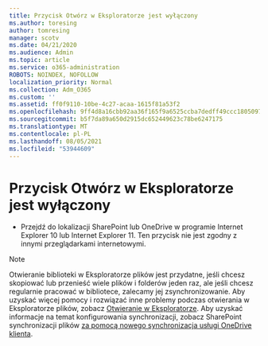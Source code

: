 ```yaml
---
title: Przycisk Otwórz w Eksploratorze jest wyłączony
ms.author: toresing
author: tomresing
manager: scotv
ms.date: 04/21/2020
ms.audience: Admin
ms.topic: article
ms.service: o365-administration
ROBOTS: NOINDEX, NOFOLLOW
localization_priority: Normal
ms.collection: Adm_O365
ms.custom: ''
ms.assetid: ff0f9110-10be-4c27-acaa-1615f81a53f2
ms.openlocfilehash: 9ff4d8a16cbb92aa36f165f9a6525ccba7dedff49ccc1805097206dbab43ce40
ms.sourcegitcommit: b5f7da89a650d2915dc652449623c78be6247175
ms.translationtype: MT
ms.contentlocale: pl-PL
ms.lasthandoff: 08/05/2021
ms.locfileid: "53944609"
---
```

# <a name="the-open-with-explorer-button-is-disabled"></a>Przycisk Otwórz w Eksploratorze jest wyłączony

- Przejdź do lokalizacji SharePoint lub OneDrive w programie Internet Explorer 10 lub Internet Explorer 11. Ten przycisk nie jest zgodny z innymi przeglądarkami internetowymi.
    
> [!NOTE]
> Otwieranie biblioteki w Eksploratorze plików jest przydatne, jeśli chcesz skopiować lub przenieść wiele plików i folderów jeden raz, ale jeśli chcesz regularnie pracować w bibliotece, zalecamy jej zsynchronizowanie. Aby uzyskać więcej pomocy i rozwiązać inne problemy podczas otwierania w Eksploratorze plików, zobacz [Otwieranie w Eksploratorze](https://go.microsoft.com/fwlink/?linkid=871665). Aby uzyskać informacje na temat konfigurowania synchronizacji, zobacz SharePoint synchronizacji plików [za pomocą nowego synchronizacja usługi OneDrive klienta](https://go.microsoft.com/fwlink/?linkid=871666). 
  

